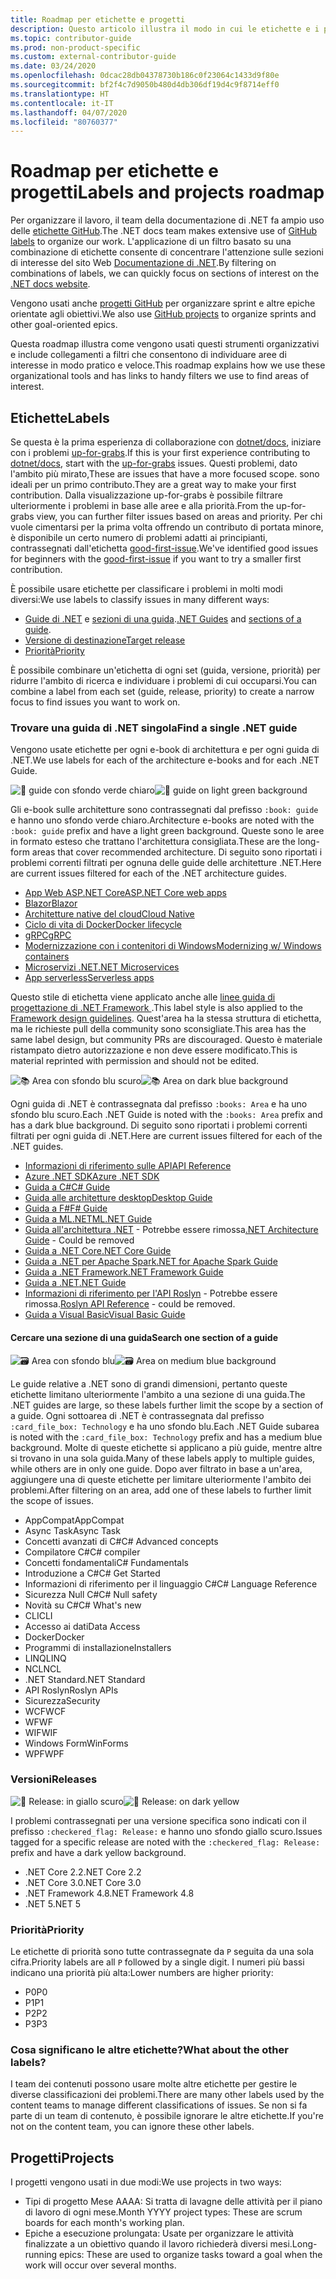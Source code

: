 ```yaml
---
title: Roadmap per etichette e progetti
description: Questo articolo illustra il modo in cui le etichette e i progetti vengono usati nel repository dotnet/docs.
ms.topic: contributor-guide
ms.prod: non-product-specific
ms.custom: external-contributor-guide
ms.date: 03/24/2020
ms.openlocfilehash: 0dcac28db04378730b186c0f23064c1433d9f80e
ms.sourcegitcommit: bf2f4c7d9050b480d4db306df19d4c9f8714eff0
ms.translationtype: HT
ms.contentlocale: it-IT
ms.lasthandoff: 04/07/2020
ms.locfileid: "80760377"
---
```

# <a name="labels-and-projects-roadmap"></a><span data-ttu-id="529a3-103">Roadmap per etichette e progetti</span><span class="sxs-lookup"><span data-stu-id="529a3-103">Labels and projects roadmap</span></span>

<span data-ttu-id="529a3-104">Per organizzare il lavoro, il team della documentazione di .NET fa ampio uso delle [etichette GitHub](https://github.com/dotnet/docs/labels).</span><span class="sxs-lookup"><span data-stu-id="529a3-104">The .NET docs team makes extensive use of [GitHub labels](https://github.com/dotnet/docs/labels) to organize our work.</span></span> <span data-ttu-id="529a3-105">L'applicazione di un filtro basato su una combinazione di etichette consente di concentrare l'attenzione sulle sezioni di interesse del sito Web [Documentazione di .NET](https://docs.microsoft.com/dotnet).</span><span class="sxs-lookup"><span data-stu-id="529a3-105">By filtering on combinations of labels, we can quickly focus on sections of interest on the [.NET docs website](https://docs.microsoft.com/dotnet).</span></span>

<span data-ttu-id="529a3-106">Vengono usati anche [progetti GitHub](https://github.com/dotnet/docs/projects) per organizzare sprint e altre epiche orientate agli obiettivi.</span><span class="sxs-lookup"><span data-stu-id="529a3-106">We also use [GitHub projects](https://github.com/dotnet/docs/projects) to organize sprints and other goal-oriented epics.</span></span>

<span data-ttu-id="529a3-107">Questa roadmap illustra come vengono usati questi strumenti organizzativi e include collegamenti a filtri che consentono di individuare aree di interesse in modo pratico e veloce.</span><span class="sxs-lookup"><span data-stu-id="529a3-107">This roadmap explains how we use these organizational tools and has links to handy filters we use to find areas of interest.</span></span>

## <a name="labels"></a><span data-ttu-id="529a3-108">Etichette</span><span class="sxs-lookup"><span data-stu-id="529a3-108">Labels</span></span>

<span data-ttu-id="529a3-109">Se questa è la prima esperienza di collaborazione con [dotnet/docs](https://github.com/dotnet/docs), iniziare con i problemi [up-for-grabs](https://github.com/dotnet/docs/labels/up-for-grabs).</span><span class="sxs-lookup"><span data-stu-id="529a3-109">If this is your first experience contributing to [dotnet/docs](https://github.com/dotnet/docs), start with the [up-for-grabs](https://github.com/dotnet/docs/labels/up-for-grabs) issues.</span></span> <span data-ttu-id="529a3-110">Questi problemi, dato l'ambito più mirato,</span><span class="sxs-lookup"><span data-stu-id="529a3-110">These are issues that have a more focused scope.</span></span> <span data-ttu-id="529a3-111">sono ideali per un primo contributo.</span><span class="sxs-lookup"><span data-stu-id="529a3-111">They are a great way to make your first contribution.</span></span> <span data-ttu-id="529a3-112">Dalla visualizzazione up-for-grabs è possibile filtrare ulteriormente i problemi in base alle aree e alla priorità.</span><span class="sxs-lookup"><span data-stu-id="529a3-112">From the up-for-grabs view, you can further filter issues based on areas and priority.</span></span> <span data-ttu-id="529a3-113">Per chi vuole cimentarsi per la prima volta offrendo un contributo di portata minore, è disponibile un certo numero di problemi adatti ai principianti, contrassegnati dall'etichetta [good-first-issue](https://github.com/dotnet/docs/labels/good-first-issue).</span><span class="sxs-lookup"><span data-stu-id="529a3-113">We've identified good issues for beginners with the [good-first-issue](https://github.com/dotnet/docs/labels/good-first-issue) if you want to try a smaller first contribution.</span></span>

<span data-ttu-id="529a3-114">È possibile usare etichette per classificare i problemi in molti modi diversi:</span><span class="sxs-lookup"><span data-stu-id="529a3-114">We use labels to classify issues in many different ways:</span></span>

- <span data-ttu-id="529a3-115">[Guide di .NET](#find-a-single-net-guide) e [sezioni di una guida](#search-one-section-of-a-guide).</span><span class="sxs-lookup"><span data-stu-id="529a3-115">[.NET Guides](#find-a-single-net-guide) and [sections of a guide](#search-one-section-of-a-guide).</span></span>
- [<span data-ttu-id="529a3-116">Versione di destinazione</span><span class="sxs-lookup"><span data-stu-id="529a3-116">Target release</span></span>](#releases)
- [<span data-ttu-id="529a3-117">Priorità</span><span class="sxs-lookup"><span data-stu-id="529a3-117">Priority</span></span>](#priority)

<span data-ttu-id="529a3-118">È possibile combinare un'etichetta di ogni set (guida, versione, priorità) per ridurre l'ambito di ricerca e individuare i problemi di cui occuparsi.</span><span class="sxs-lookup"><span data-stu-id="529a3-118">You can combine a label from each set (guide, release, priority) to create a narrow focus to find issues you want to work on.</span></span>

### <a name="find-a-single-net-guide"></a><span data-ttu-id="529a3-119">Trovare una guida di .NET singola</span><span class="sxs-lookup"><span data-stu-id="529a3-119">Find a single .NET guide</span></span>

<span data-ttu-id="529a3-120">Vengono usate etichette per ogni e-book di architettura e per ogni guida di .NET.</span><span class="sxs-lookup"><span data-stu-id="529a3-120">We use labels for each of the architecture e-books and for each .NET Guide.</span></span>

<span data-ttu-id="529a3-121">![:book: guide con sfondo verde chiaro](./media/labels-projects/guide.png "Prefisso per le etichette della Guida all'architettura")</span><span class="sxs-lookup"><span data-stu-id="529a3-121">![:book: guide on light green background](./media/labels-projects/guide.png "Prefix for architecture guide labels")</span></span>

<span data-ttu-id="529a3-122">Gli e-book sulle architetture sono contrassegnati dal prefisso `:book: guide` e hanno uno sfondo verde chiaro.</span><span class="sxs-lookup"><span data-stu-id="529a3-122">Architecture e-books are noted with the `:book: guide` prefix and have a light green background.</span></span> <span data-ttu-id="529a3-123">Queste sono le aree in formato esteso che trattano l'architettura consigliata.</span><span class="sxs-lookup"><span data-stu-id="529a3-123">These are the long-form areas that cover recommended architecture.</span></span> <span data-ttu-id="529a3-124">Di seguito sono riportati i problemi correnti filtrati per ognuna delle guide delle architetture .NET.</span><span class="sxs-lookup"><span data-stu-id="529a3-124">Here are current issues filtered for each of the .NET architecture guides.</span></span>

- [<span data-ttu-id="529a3-125">App Web ASP.NET Core</span><span class="sxs-lookup"><span data-stu-id="529a3-125">ASP.NET Core web apps</span></span>](https://github.com/dotnet/docs/labels/%3Abook%3A%20guide%20-%20ASP.NET%20Core%20web%20apps)
- [<span data-ttu-id="529a3-126">Blazor</span><span class="sxs-lookup"><span data-stu-id="529a3-126">Blazor</span></span>](https://github.com/dotnet/docs/labels/%3Abook%3A%20guide%20-%20Blazor)
- [<span data-ttu-id="529a3-127">Architetture native del cloud</span><span class="sxs-lookup"><span data-stu-id="529a3-127">Cloud Native</span></span>](https://github.com/dotnet/docs/labels/%3Abook%3A%20guide%20-%20Cloud%20Native)
- [<span data-ttu-id="529a3-128">Ciclo di vita di Docker</span><span class="sxs-lookup"><span data-stu-id="529a3-128">Docker lifecycle</span></span>](https://github.com/dotnet/docs/labels/%3Abook%3A%20guide%20-%20Docker%20lifecycle)
- [<span data-ttu-id="529a3-129">gRPC</span><span class="sxs-lookup"><span data-stu-id="529a3-129">gRPC</span></span>](https://github.com/dotnet/docs/labels/%3Abook%3A%20guide%20-%20gRPC)
- [<span data-ttu-id="529a3-130">Modernizzazione con i contenitori di Windows</span><span class="sxs-lookup"><span data-stu-id="529a3-130">Modernizing w/ Windows containers</span></span>](https://github.com/dotnet/docs/labels/%3Abook%3A%20guide%20-%20Modernizing%20w%2F%20Windows%20containers)
- [<span data-ttu-id="529a3-131">Microservizi .NET</span><span class="sxs-lookup"><span data-stu-id="529a3-131">.NET Microservices</span></span>](https://github.com/dotnet/docs/labels/%3Abook%3A%20guide%20-%20.NET%20Microservices)
- [<span data-ttu-id="529a3-132">App serverless</span><span class="sxs-lookup"><span data-stu-id="529a3-132">Serverless apps</span></span>](https://github.com/dotnet/docs/labels/%3Abook%3A%20guide%20-%20Serverless%20apps)

<span data-ttu-id="529a3-133">Questo stile di etichetta viene applicato anche alle [linee guida di progettazione di .NET Framework ](https://github.com/dotnet/docs/labels/%3Abook%3A%20guide%20-%20Framework%20Design%20Guidelines).</span><span class="sxs-lookup"><span data-stu-id="529a3-133">This label style is also applied to the [Framework design guidelines](https://github.com/dotnet/docs/labels/%3Abook%3A%20guide%20-%20Framework%20Design%20Guidelines).</span></span> <span data-ttu-id="529a3-134">Quest'area ha la stessa struttura di etichetta, ma le richieste pull della community sono sconsigliate.</span><span class="sxs-lookup"><span data-stu-id="529a3-134">This area has the same label design, but community PRs are discouraged.</span></span> <span data-ttu-id="529a3-135">Questo è materiale ristampato dietro autorizzazione e non deve essere modificato.</span><span class="sxs-lookup"><span data-stu-id="529a3-135">This is material reprinted with permission and should not be edited.</span></span>

<span data-ttu-id="529a3-136">![:books: Area con sfondo blu scuro](./media/labels-projects/area.png "Prefisso per le etichette delle aree della Guida a .NET")</span><span class="sxs-lookup"><span data-stu-id="529a3-136">![:books: Area on dark blue background](./media/labels-projects/area.png "Prefix for .NET Guide area labels")</span></span>

<span data-ttu-id="529a3-137">Ogni guida di .NET è contrassegnata dal prefisso `:books: Area` e ha uno sfondo blu scuro.</span><span class="sxs-lookup"><span data-stu-id="529a3-137">Each .NET Guide is noted with the `:books: Area` prefix and has a dark blue background.</span></span> <span data-ttu-id="529a3-138">Di seguito sono riportati i problemi correnti filtrati per ogni guida di .NET.</span><span class="sxs-lookup"><span data-stu-id="529a3-138">Here are current issues filtered for each of the .NET guides.</span></span>

- [<span data-ttu-id="529a3-139">Informazioni di riferimento sulle API</span><span class="sxs-lookup"><span data-stu-id="529a3-139">API Reference</span></span>](https://github.com/dotnet/docs/labels/%3Abooks%3A%20Area%20-%20API%20Reference)
- [<span data-ttu-id="529a3-140">Azure .NET SDK</span><span class="sxs-lookup"><span data-stu-id="529a3-140">Azure .NET SDK</span></span>](https://github.com/dotnet/docs/labels/%3Abooks%3A%20Area%20-%20Azure%20.NET%20SDk)
- [<span data-ttu-id="529a3-141">Guida a C#</span><span class="sxs-lookup"><span data-stu-id="529a3-141">C# Guide</span></span>](https://github.com/dotnet/docs/labels/%3Abooks%3A%20Area%20-%20C%23%20Guide)
- [<span data-ttu-id="529a3-142">Guida alle architetture desktop</span><span class="sxs-lookup"><span data-stu-id="529a3-142">Desktop Guide</span></span>](https://github.com/dotnet/docs/labels/%3Abooks%3A%20Area%20-%20Desktop%20Guide)
- [<span data-ttu-id="529a3-143">Guida a F#</span><span class="sxs-lookup"><span data-stu-id="529a3-143">F# Guide</span></span>](https://github.com/dotnet/docs/labels/%3Abooks%3A%20Area%20-%20F%23%20Guide)
- [<span data-ttu-id="529a3-144">Guida a ML.NET</span><span class="sxs-lookup"><span data-stu-id="529a3-144">ML.NET Guide</span></span>](https://github.com/dotnet/docs/labels/%3Abooks%3A%20Area%20-%20ML.NET%20Guide)
- <span data-ttu-id="529a3-145">[Guida all'architettura .NET](https://github.com/dotnet/docs/labels/%3Abooks%3A%20Area%20-%20.NET%20Architecture%20Guide) - Potrebbe essere rimossa</span><span class="sxs-lookup"><span data-stu-id="529a3-145">[.NET Architecture Guide](https://github.com/dotnet/docs/labels/%3Abooks%3A%20Area%20-%20.NET%20Architecture%20Guide) - Could be removed</span></span>
- [<span data-ttu-id="529a3-146">Guida a .NET Core</span><span class="sxs-lookup"><span data-stu-id="529a3-146">.NET Core Guide</span></span>](https://github.com/dotnet/docs/labels/%3Abooks%3A%20Area%20-%20.NET%20Core%20Guide)
- [<span data-ttu-id="529a3-147">Guida a .NET per Apache Spark</span><span class="sxs-lookup"><span data-stu-id="529a3-147">.NET for Apache Spark Guide</span></span>](https://github.com/dotnet/docs/labels/%3Abooks%3A%20Area%20-%20.NET%20for%20Apache%20Spark%20Guide)
- [<span data-ttu-id="529a3-148">Guida a .NET Framework</span><span class="sxs-lookup"><span data-stu-id="529a3-148">.NET Framework Guide</span></span>](https://github.com/dotnet/docs/labels/%3Abooks%3A%20Area%20-%20.NET%20Framework%20Guide)
- [<span data-ttu-id="529a3-149">Guida a .NET</span><span class="sxs-lookup"><span data-stu-id="529a3-149">.NET Guide</span></span>](https://github.com/dotnet/docs/labels/%3Abooks%3A%20Area%20-%20.NET%20Guide)
- <span data-ttu-id="529a3-150">[Informazioni di riferimento per l'API Roslyn](https://github.com/dotnet/docs/labels/%3Abooks%3A%20Area%20-%20Roslyn%20API%20Reference) - Potrebbe essere rimossa.</span><span class="sxs-lookup"><span data-stu-id="529a3-150">[Roslyn API Reference](https://github.com/dotnet/docs/labels/%3Abooks%3A%20Area%20-%20Roslyn%20API%20Reference) - could be removed.</span></span>
- [<span data-ttu-id="529a3-151">Guida a Visual Basic</span><span class="sxs-lookup"><span data-stu-id="529a3-151">Visual Basic Guide</span></span>](https://github.com/dotnet/docs/labels/%3Abooks%3A%20Area%20-%20Visual%20Basic%20Guide)

#### <a name="search-one-section-of-a-guide"></a><span data-ttu-id="529a3-152">Cercare una sezione di una guida</span><span class="sxs-lookup"><span data-stu-id="529a3-152">Search one section of a guide</span></span>

<span data-ttu-id="529a3-153">![:card_file_box: Area con sfondo blu](./media/labels-projects/technology.png "Prefisso per le etichette delle sottoaree della Guida a .NET")</span><span class="sxs-lookup"><span data-stu-id="529a3-153">![:card_file_box: Area on medium blue background](./media/labels-projects/technology.png "Prefix for .NET Guide sub-area labels")</span></span>

<span data-ttu-id="529a3-154">Le guide relative a .NET sono di grandi dimensioni, pertanto queste etichette limitano ulteriormente l'ambito a una sezione di una guida.</span><span class="sxs-lookup"><span data-stu-id="529a3-154">The .NET guides are large, so these labels further limit the scope by a section of a guide.</span></span> <span data-ttu-id="529a3-155">Ogni sottoarea di .NET è contrassegnata dal prefisso `:card_file_box: Technology` e ha uno sfondo blu.</span><span class="sxs-lookup"><span data-stu-id="529a3-155">Each .NET Guide subarea is noted with the `:card_file_box: Technology` prefix and has a medium blue background.</span></span> <span data-ttu-id="529a3-156">Molte di queste etichette si applicano a più guide, mentre altre si trovano in una sola guida.</span><span class="sxs-lookup"><span data-stu-id="529a3-156">Many of these labels apply to multiple guides, while others are in only one guide.</span></span> <span data-ttu-id="529a3-157">Dopo aver filtrato in base a un'area, aggiungere una di queste etichette per limitare ulteriormente l'ambito dei problemi.</span><span class="sxs-lookup"><span data-stu-id="529a3-157">After filtering on an area, add one of these labels to further limit the scope of issues.</span></span>

- <span data-ttu-id="529a3-158">AppCompat</span><span class="sxs-lookup"><span data-stu-id="529a3-158">AppCompat</span></span>
- <span data-ttu-id="529a3-159">Async Task</span><span class="sxs-lookup"><span data-stu-id="529a3-159">Async Task</span></span>
- <span data-ttu-id="529a3-160">Concetti avanzati di C#</span><span class="sxs-lookup"><span data-stu-id="529a3-160">C# Advanced concepts</span></span>
- <span data-ttu-id="529a3-161">Compilatore C#</span><span class="sxs-lookup"><span data-stu-id="529a3-161">C# compiler</span></span>
- <span data-ttu-id="529a3-162">Concetti fondamentali</span><span class="sxs-lookup"><span data-stu-id="529a3-162">C# Fundamentals</span></span>
- <span data-ttu-id="529a3-163">Introduzione a C#</span><span class="sxs-lookup"><span data-stu-id="529a3-163">C# Get Started</span></span>
- <span data-ttu-id="529a3-164">Informazioni di riferimento per il linguaggio C#</span><span class="sxs-lookup"><span data-stu-id="529a3-164">C# Language Reference</span></span>
- <span data-ttu-id="529a3-165">Sicurezza Null C#</span><span class="sxs-lookup"><span data-stu-id="529a3-165">C# Null safety</span></span>
- <span data-ttu-id="529a3-166">Novità su C#</span><span class="sxs-lookup"><span data-stu-id="529a3-166">C# What's new</span></span>
- <span data-ttu-id="529a3-167">CLI</span><span class="sxs-lookup"><span data-stu-id="529a3-167">CLI</span></span>
- <span data-ttu-id="529a3-168">Accesso ai dati</span><span class="sxs-lookup"><span data-stu-id="529a3-168">Data Access</span></span>
- <span data-ttu-id="529a3-169">Docker</span><span class="sxs-lookup"><span data-stu-id="529a3-169">Docker</span></span>
- <span data-ttu-id="529a3-170">Programmi di installazione</span><span class="sxs-lookup"><span data-stu-id="529a3-170">Installers</span></span>
- <span data-ttu-id="529a3-171">LINQ</span><span class="sxs-lookup"><span data-stu-id="529a3-171">LINQ</span></span>
- <span data-ttu-id="529a3-172">NCL</span><span class="sxs-lookup"><span data-stu-id="529a3-172">NCL</span></span>
- <span data-ttu-id="529a3-173">.NET Standard</span><span class="sxs-lookup"><span data-stu-id="529a3-173">.NET Standard</span></span>
- <span data-ttu-id="529a3-174">API Roslyn</span><span class="sxs-lookup"><span data-stu-id="529a3-174">Roslyn APIs</span></span>
- <span data-ttu-id="529a3-175">Sicurezza</span><span class="sxs-lookup"><span data-stu-id="529a3-175">Security</span></span>
- <span data-ttu-id="529a3-176">WCF</span><span class="sxs-lookup"><span data-stu-id="529a3-176">WCF</span></span>
- <span data-ttu-id="529a3-177">WF</span><span class="sxs-lookup"><span data-stu-id="529a3-177">WF</span></span>
- <span data-ttu-id="529a3-178">WIF</span><span class="sxs-lookup"><span data-stu-id="529a3-178">WIF</span></span>
- <span data-ttu-id="529a3-179">Windows Form</span><span class="sxs-lookup"><span data-stu-id="529a3-179">WinForms</span></span>
- <span data-ttu-id="529a3-180">WPF</span><span class="sxs-lookup"><span data-stu-id="529a3-180">WPF</span></span>

### <a name="releases"></a><span data-ttu-id="529a3-181">Versioni</span><span class="sxs-lookup"><span data-stu-id="529a3-181">Releases</span></span>

<span data-ttu-id="529a3-182">![:checkered_flag: Release: in giallo scuro](./media/labels-projects/release.png "Prefisso per le etichette di versione")</span><span class="sxs-lookup"><span data-stu-id="529a3-182">![:checkered_flag: Release: on dark yellow](./media/labels-projects/release.png "Prefix for release labels")</span></span>

<span data-ttu-id="529a3-183">I problemi contrassegnati per una versione specifica sono indicati con il prefisso `:checkered_flag: Release:` e hanno uno sfondo giallo scuro.</span><span class="sxs-lookup"><span data-stu-id="529a3-183">Issues tagged for a specific release are noted with the `:checkered_flag: Release:` prefix and have a dark yellow background.</span></span>

- <span data-ttu-id="529a3-184">.NET Core 2.2</span><span class="sxs-lookup"><span data-stu-id="529a3-184">.NET Core 2.2</span></span>
- <span data-ttu-id="529a3-185">.NET Core 3.0</span><span class="sxs-lookup"><span data-stu-id="529a3-185">.NET Core 3.0</span></span>
- <span data-ttu-id="529a3-186">.NET Framework 4.8</span><span class="sxs-lookup"><span data-stu-id="529a3-186">.NET Framework 4.8</span></span>
- <span data-ttu-id="529a3-187">.NET 5</span><span class="sxs-lookup"><span data-stu-id="529a3-187">.NET 5</span></span>

### <a name="priority"></a><span data-ttu-id="529a3-188">Priorità</span><span class="sxs-lookup"><span data-stu-id="529a3-188">Priority</span></span>

<span data-ttu-id="529a3-189">Le etichette di priorità sono tutte contrassegnate da `P` seguita da una sola cifra.</span><span class="sxs-lookup"><span data-stu-id="529a3-189">Priority labels are all `P` followed by a single digit.</span></span> <span data-ttu-id="529a3-190">I numeri più bassi indicano una priorità più alta:</span><span class="sxs-lookup"><span data-stu-id="529a3-190">Lower numbers are higher priority:</span></span>

- <span data-ttu-id="529a3-191">P0</span><span class="sxs-lookup"><span data-stu-id="529a3-191">P0</span></span>
- <span data-ttu-id="529a3-192">P1</span><span class="sxs-lookup"><span data-stu-id="529a3-192">P1</span></span>
- <span data-ttu-id="529a3-193">P2</span><span class="sxs-lookup"><span data-stu-id="529a3-193">P2</span></span>
- <span data-ttu-id="529a3-194">P3</span><span class="sxs-lookup"><span data-stu-id="529a3-194">P3</span></span>

### <a name="what-about-the-other-labels"></a><span data-ttu-id="529a3-195">Cosa significano le altre etichette?</span><span class="sxs-lookup"><span data-stu-id="529a3-195">What about the other labels?</span></span>

<span data-ttu-id="529a3-196">I team dei contenuti possono usare molte altre etichette per gestire le diverse classificazioni dei problemi.</span><span class="sxs-lookup"><span data-stu-id="529a3-196">There are many other labels used by the content teams to manage different classifications of issues.</span></span> <span data-ttu-id="529a3-197">Se non si fa parte di un team di contenuto, è possibile ignorare le altre etichette.</span><span class="sxs-lookup"><span data-stu-id="529a3-197">If you're not on the content team, you can ignore these other labels.</span></span>

## <a name="projects"></a><span data-ttu-id="529a3-198">Progetti</span><span class="sxs-lookup"><span data-stu-id="529a3-198">Projects</span></span>

<span data-ttu-id="529a3-199">I progetti vengono usati in due modi:</span><span class="sxs-lookup"><span data-stu-id="529a3-199">We use projects in two ways:</span></span>

- <span data-ttu-id="529a3-200">Tipi di progetto Mese AAAA: Si tratta di lavagne delle attività per il piano di lavoro di ogni mese.</span><span class="sxs-lookup"><span data-stu-id="529a3-200">Month YYYY project types: These are scrum boards for each month's working plan.</span></span>
- <span data-ttu-id="529a3-201">Epiche a esecuzione prolungata: Usate per organizzare le attività finalizzate a un obiettivo quando il lavoro richiederà diversi mesi.</span><span class="sxs-lookup"><span data-stu-id="529a3-201">Long-running epics: These are used to organize tasks toward a goal when the work will occur over several months.</span></span>
